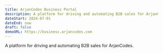 ```yaml
---
title: ArjanCodes Business Portal
description: A platform for driving and automating B2B sales for ArjanCodes.
dateStart: 2024-07-01
dateEnd: now
draft: false
demoURL: https://business.arjancodes.com
---
```


A platform for driving and automating B2B sales for ArjanCodes.
